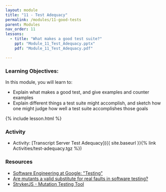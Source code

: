 ```yaml
---
layout: module
title: "11 - Test Adequacy"
permalink: /modules/11-good-tests
parent: Modules
nav_order: 11
lessons: 
  - title: "What makes a good test suite?"
    ppt: "Module_11_Test_Adequacy.pptx"
    pdf: "Module_11_Test_Adequacy.pdf"

---
```

### Learning Objectives:
In this module, you will learn to:
* Explain what makes a good test, and give examples and counter examples
* Explain different things a test suite might accomplish, and sketch how one might judge how well a test suite accomplishes those goals

{% include lesson.html %}

### Activity
* Activity: [Transcript Server Test Adequacy]({{ site.baseurl }}{% link Activities/test-adequacy.tgz %})


### Resources
* [Software Engineering at Google: "Testing"](https://learning.oreilly.com/library/view/software-engineering-at/9781492082781/ch11.html)
* [Are mutants a valid substitute for real faults in software testing?](https://homes.cs.washington.edu/~mernst/pubs/mutation-effectiveness-fse2014-abstract.html)
* [StrykerJS - Mutation Testing Tool](https://stryker-mutator.io)